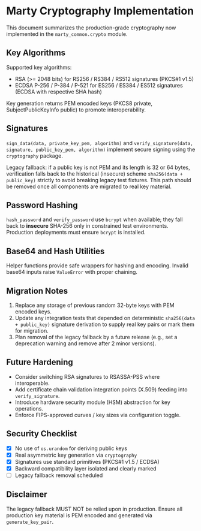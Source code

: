 # Marty Cryptography Implementation

This document summarizes the production-grade cryptography now implemented in the `marty_common.crypto` module.

## Key Algorithms

Supported key algorithms:

- RSA (>= 2048 bits) for RS256 / RS384 / RS512 signatures (PKCS#1 v1.5)
- ECDSA P-256 / P-384 / P-521 for ES256 / ES384 / ES512 signatures (ECDSA with respective SHA hash)

Key generation returns PEM encoded keys (PKCS8 private, SubjectPublicKeyInfo public) to promote interoperability.

## Signatures

`sign_data(data, private_key_pem, algorithm)` and `verify_signature(data, signature, public_key_pem, algorithm)` implement secure signing using the `cryptography` package.

Legacy fallback: if a public key is not PEM and its length is 32 or 64 bytes, verification falls back to the historical (insecure) scheme `sha256(data + public_key)` strictly to avoid breaking legacy test fixtures. This path should be removed once all components are migrated to real key material.

## Password Hashing

`hash_password` and `verify_password` use `bcrypt` when available; they fall back to **insecure** SHA-256 only in constrained test environments. Production deployments must ensure `bcrypt` is installed.

## Base64 and Hash Utilities

Helper functions provide safe wrappers for hashing and encoding. Invalid base64 inputs raise `ValueError` with proper chaining.

## Migration Notes

1. Replace any storage of previous random 32-byte keys with PEM encoded keys.
2. Update any integration tests that depended on deterministic `sha256(data + public_key)` signature derivation to supply real key pairs or mark them for migration.
3. Plan removal of the legacy fallback by a future release (e.g., set a deprecation warning and remove after 2 minor versions).

## Future Hardening

- Consider switching RSA signatures to RSASSA-PSS where interoperable.
- Add certificate chain validation integration points (X.509) feeding into `verify_signature`.
- Introduce hardware security module (HSM) abstraction for key operations.
- Enforce FIPS-approved curves / key sizes via configuration toggle.

## Security Checklist

- [x] No use of `os.urandom` for deriving public keys
- [x] Real asymmetric key generation via `cryptography`
- [x] Signatures use standard primitives (PKCS#1 v1.5 / ECDSA)
- [x] Backward compatibility layer isolated and clearly marked
- [ ] Legacy fallback removal scheduled

## Disclaimer

The legacy fallback MUST NOT be relied upon in production. Ensure all production key material is PEM encoded and generated via `generate_key_pair`.
